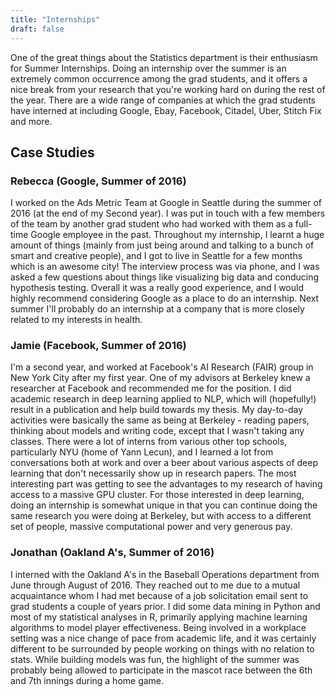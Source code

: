 ```yaml
---
title: "Internships"
draft: false
---
```


One of the great things about the Statistics department is their enthusiasm for Summer Internships. Doing an internship over the summer is an extremely common occurrence among the grad students, and it offers a nice break from your research that you're working hard on during the rest of the year. There are a wide range of companies at which the grad students have interned at including Google, Ebay, Facebook, Citadel, Uber, Stitch Fix and more.


## Case Studies


### Rebecca (Google, Summer of 2016)


I worked on the Ads Metric Team at Google in Seattle during the summer of 2016 (at the end of my Second year). I was put in touch with a few members of the team by another grad student who had worked with them as a full-time Google employee in the past. Throughout my internship, I learnt a huge amount of things (mainly from just being around and talking to a bunch of smart and creative people), and I got to live in Seattle for a few months which is an awesome city! The interview process was via phone, and I was asked a few questions about things like visualizing big data and conducing hypothesis testing. Overall it was a really good experience, and I would highly recommend considering Google as a place to do an internship. Next summer I'll probably do an internship at a company that is more closely related to my interests in health.


### Jamie (Facebook, Summer of 2016)


I'm a second year, and worked at Facebook's AI Research (FAIR) group in New York City after my first year. One of my advisors at Berkeley knew a researcher at Facebook and recommended me for the position. I did academic research in deep learning applied to NLP, which will (hopefully!) result in a publication and help build towards my thesis. My day-to-day activities were basically the same as being at Berkeley - reading papers, thinking about models and writing code, except that I wasn't taking any classes. There were a lot of interns from various other top schools, particularly NYU (home of Yann Lecun), and I learned a lot from conversations both at work and over a beer about various aspects of deep learning that don't necessarily show up in research papers. The most interesting part was getting to see the advantages to my research of having access to a massive GPU cluster. For those interested in deep learning, doing an internship is somewhat unique in that you can continue doing the same research you were doing at Berkeley, but with access to a different set of people, massive computational power and very generous pay.


### Jonathan (Oakland A's, Summer of 2016)


I interned with the Oakland A's in the Baseball Operations department from June through August of 2016. They reached out to me due to a mutual acquaintance whom I had met because of a job solicitation email sent to grad students a couple of years prior. I did some data mining in Python and most of my statistical analyses in R, primarily applying machine learning algorithms to model player effectiveness. Being involved in a workplace setting was a nice change of pace from academic life, and it was certainly different to be surrounded by people working on things with no relation to stats. While building models was fun, the highlight of the summer was probably being allowed to participate in the mascot race between the 6th and 7th innings during a home game.